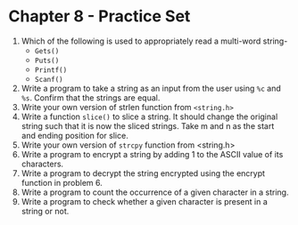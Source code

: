 # Chapter 8 - Practice Set

1. Which of the following is used to appropriately read a multi-word string-
    - `Gets()`
    - `Puts()`
    - `Printf()`
    - `Scanf()`
2. Write a program to take a string as an input from the user using `%c` and `%s`. Confirm that the strings are equal.
3. Write your own version of strlen function from `<string.h>`
4. Write a function `slice()` to slice a string. It should change the original string such that it is now the sliced
   strings. Take m and n as the start and ending position for slice.
5. Write your own version of `strcpy` function from <string.h>
6. Write a program to encrypt a string by adding 1 to the ASCII value of its characters.
7. Write a program to decrypt the string encrypted using the encrypt function in problem 6.
8. Write a program to count the occurrence of a given character in a string.
9. Write a program to check whether a given character is present in a string or not.